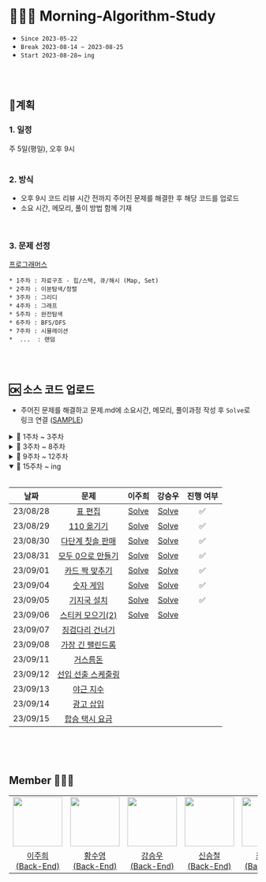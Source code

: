 # 🏃🏻‍♂️ Morning-Algorithm-Study
* `Since 2023-05-22`   
* `Break 2023-08-14 ~ 2023-08-25`   
* `Start 2023-08-28`~ `ing`
</br>
</br>

## 📍계획 
### 1. 일정
주 5일(평일), 오후 9시    
</br>

### 2. 방식
* 오후 9시 코드 리뷰 시간 전까지 주어진 문제를 해결한 후 해당 코드를 업로드
* 소요 시간, 메모리, 풀이 방법 함께 기재
</br>

### 3. 문제 선정
[프로그래머스](https://programmers.co.kr/)    

```
* 1주차 : 자료구조 - 힙/스택, 큐/해시 (Map, Set)
* 2주차 : 이분탐색/정렬
* 3주차 : 그리디
* 4주차 : 그래프
* 5주차 : 완전탐색
* 6주차 : BFS/DFS
* 7주차 : 시뮬레이션
*  ...  : 랜덤
```
</br>
</br>

## 🆗 소스 코드 업로드 
- 주어진 문제를 해결하고 문제.md에 소요시간, 메모리, 풀이과정 작성 후 `Solve`로 링크 연결 ([SAMPLE](SAMPLE/README.md))

<details>
<summary>📂 1주차 ~ 3주차</summary>
<div markdown="1">
<br>
  
|**날짜**| **문제** | **문제 유형** | **이주희** | **황수영** | **강승우** | **신승철** | **진행 여부** |
|:-----:|:------:|:------:|:------:|:------:|:------:|:------:|:------:|
| 23/05/22 |  기능개발 | 스택/큐 |  <a href="/1주차/이주희/기능개발.md">Solve</a>   | <a href="/1주차/황수영/기능개발.md">Solve</a> |  <a href="/1주차/강승우/기능개발.md">Solve</a>   | <a href="/1주차/신승철/기능개발.md">Solve</a> | ✅ |
| 23/05/23 |  올바른 괄호 | 스택/큐  | <a href="/1주차/이주희/올바른괄호.md">Solve</a> | <a href="/1주차/황수영/올바른 괄호.md">Solve</a> |<a href="/1주차/강승우/올바른 괄호.md">Solve</a>  | <a href="1주차/신승철/올바른 괄호.md">Solve</a> | ✅ |
| 23/05/24 |  디스크 컨트롤러 | 힙 | <a href="/1주차/이주희/디스크컨트롤러.md">Solve</a>  | <a href="/1주차/황수영/디스크 컨트롤러.md">Solve</a> |<a href="/1주차/강승우/디스크 컨트롤러.md">Solve</a>  |  | ✅ |
| 23/05/25 |  이중우선순위큐 | 힙 | <a href="/1주차/이주희/이중우선순위큐.md">Solve</a>  | <a href="/1주차/황수영/이중우선순위큐.md">Solve</a> | <a href="/1주차/강승우/이중우선순위큐.md">Solve</a>  | <a href="1주차/신승철/이중우선순위큐.md">Solve</a> | ✅  |
| 23/05/26 | 베스트앨범 | 해시 | <a href="/1주차/이주희/베스트앨범.md">Solve</a> | <a href="/1주차/황수영/베스트앨범.md">Solve</a> |<a href="/1주차/강승우/베스트앨범.md">Solve</a>  |  | ✅ |
| 23/05/29 | 입국심사 | 이분탐색 | <a href="/2주차/이주희/입국심사.md">Solve</a> | <a href="/2주차/황수영/입국심사.md">Solve</a> | <a href="/1주차/강승우/입국심사.md">Solve</a> | <a href="2주차/신승철/입국심사.md">Solve</a> | ✅ |
| 23/05/30 | 징검다리 | 이분탐색 | <a href="/2주차/이주희/징검다리.md">Solve</a> | <a href="/2주차/황수영/징검다리.md">Solve</a> | <a href="/2주차/강승우/징검다리.md">Solve</a> |  | ✅ |
| 23/05/31 | H-Index | 정렬 | <a href="/2주차/이주희/H-index.md">Solve</a> | <a href="/2주차/황수영/H-index.md">Solve</a> | <a href="/2주차/강승우/H-Index.md">Solve</a> | <a href="/2주차/신승철/H-Index.md">Solve</a> | ✅ |
| 23/06/01 | 섬 연결하기 | 그리디 | <a href="/2주차/이주희/섬연결하기.md">Solve</a> | <a href="/2주차/황수영/섬연결하기.md">Solve</a> | <a href="/2주차/강승우/섬 연결하기.md">Solve</a> |  | ✅  |
| 23/06/02 | 단속카메라 | 그리디 | <a href="/2주차/이주희/단속카메라.md">Solve</a> | <a href="/2주차/황수영/단속카메라.md">Solve</a> | <a href="/2주차/강승우/단속카메라.md">Solve</a> | <a href="/2주차/신승철/단속카메라.md">Solve</a> | ✅ |
| 23/06/05 | 가장 먼 노드 | 그래프 | <a href="/3주차/이주희/가장먼노드.md">Solve</a> | <a href="/3주차/황수영/가장먼노드.md">Solve</a> | <a href="/3주차/강승우/가장 먼 노드.md">Solve</a> |  | ✅ |
| 23/06/06 | 순위 | 그래프 | <a href="/3주차/이주희/순위.md">Solve</a> | <a href="/3주차/황수영/순위.md">Solve</a> | <a href="/3주차/강승우/순위.md">Solve</a> |  | ✅ |
</br>
  
</div>
</details>

<details>
<summary>📂 3주차 ~ 8주차 </summary>
<div markdown="1">
<br>
  
|**날짜**| **문제** | **문제 유형** | **이주희** | **황수영** | **강승우** | **최태승** | **진행 여부** |
|:-----:|:------:|:------:|:------:|:------:|:------:|:------:|:------:|
| 23/06/07 | 방의 개수 | 그래프 | <a href="/3주차/이주희/방의개수.md">Solve</a> | <a href="/3주차/황수영/방의개수.md">Solve</a> | <a href="/3주차/강승우/방의 개수.md">Solve</a>  |  | ✅  |
| 23/06/08 | 전력망을 둘로 나누기 | 완전탐색 | <a href="/3주차/이주희/전력망을둘로나누기.md">Solve</a> | <a href="/3주차/황수영/전력망을둘로나누기.md">Solve</a> | <a href="/3주차/강승우/전력망을 둘로 나누기.md">Solve</a> | <a href="3주차/최태승/전력망을 둘로 나누기.md">Solve</a> |  ✅ |
| 23/06/09 | 모음사전 | 완전탐색 | <a href="/3주차/이주희/모음사전.md">Solve</a>  | <a href="/3주차/황수영/모음사전.md">Solve</a> | <a href="/3주차/강승우/모음사전.md">Solve</a> | <a href="/3주차/최태승/모음사전.md">Solve</a> | ✅ |
| 23/06/12 | 네트워크 | DFS/BFS | <a href="/4주차/이주희/네트워크.md">Solve</a> | <a href="/4주차/황수영/네트워크.md">Solve</a> | <a href="/4주차/강승우/네트워크.md">Solve</a> | <a href="/4주차/최태승/네트워크.md">Solve</a> | ✅ |
| 23/06/13 | 단어 변환 | DFS/BFS | <a href="/4주차/이주희/단어변환.md">Solve</a> | <a href="/4주차/황수영/단어변환.md">Solve</a> | <a href="/4주차/강승우/단어 변환.md">Solve</a> | <a href="/4주차/최태승/단어변환.md">Solve</a> | ✅ |
| 23/06/14 | 여행경로 | DFS/BFS | <a href="/4주차/이주희/여행경로.md">Solve</a> |  <a href="/4주차/황수영/여행경로.md">Solve</a> | <a href="/4주차/강승우/여행경로.md">Solve</a> | <a href="/4주차/최태승/여행경로.md">Solve</a> | ✅ |
| 23/06/15 | 아이템 줍기 | DFS/BFS | <a href="/4주차/이주희/아이템줍기.md">Solve</a> |  | <a href="/4주차/강승우/아이템 줍기.md">Solve</a> |  | ✅ |
| 23/06/16 | 퍼즐 조각채우기 | DFS/BFS | <a href="/4주차/이주희/퍼즐조각채우기.md">Solve</a> |  | <a href="/4주차/강승우/퍼즐 조각 채우기.md">Solve</a> |  | ✅ |
| 23/06/19 | N으로 표현 | DP | <a href="/5주차/이주희/N으로표현.md">Solve</a> | <a href="/5주차/황수영/N으로표현.md">Solve</a> | <a href="/5주차/강승우/N으로 표현.md">Solve</a> | <a href="/5주차/최태승/N으로 표현.md">Solve</a> | ✅ |
| 23/06/20 | 정수 삼각형 | DP | <a href="/5주차/이주희/정수삼각형.md">Solve</a>  | <a href="/5주차/황수영/정수삼각형.md">Solve</a> | <a href="/5주차/강승우/정수 삼각형.md">Solve</a> |  | ✅ |
| 23/06/21 | 사칙연산 | DP | 🅿️ | 🅿️ | 🅿️ | 🅿️ | ✅ |
| 23/06/22 | 등굣길 | DP |  <a href="/5주차/이주희/등굣길.md">Solve</a> | <a href="/5주차/황수영/등굣길.md">Solve</a>  | <a href="/5주차/강승우/등굣길.md">Solve</a> | <a href="/5주차/최태승/등굣길.md">Solve</a> | ✅ |
| 23/06/23 | 도둑질 | DP | <a href="/5주차/이주희/도둑질.md">Solve</a> | <a href="/5주차/황수영/도둑질.md">Solve</a> | <a href="/5주차/강승우/도둑질.md">Solve</a> | <a href="/5주차/최태승/도둑질.md">Solve</a>  | ✅  |
| 23/06/26 | <a href="https://school.programmers.co.kr/learn/courses/30/lessons/172927?language=java">광물 캐기</a> | - | <a href="/6주차/이주희/광물캐기.md">Solve</a> | <a href="/6주차/황수영/광물캐기.md">Solve</a> | <a href="/6주차/강승우/광물 캐기.md">Solve</a> |  | ✅ |
| 23/06/27 | <a href="https://school.programmers.co.kr/learn/courses/30/lessons/169199?language=java">리코챗 로봇</a> | - | <a href="/6주차/이주희/리코챗로봇.md">Solve</a> | <a href="/6주차/황수영/리코쳇로봇.md">Solve</a> | <a href="/6주차/강승우/리코쳇 로봇.md">Solve</a> | <a href="/6주차/최태승/리코쳇 로봇.md">Solve</a> | ✅ |
| 23/06/28 | <a href="https://school.programmers.co.kr/learn/courses/30/lessons/169198?language=java">당구 연습</a> | - | <a href="/6주차/이주희/당구연습.md">Solve</a> | <a href="/6주차/황수영/당구연습.md">Solve</a> | <a href="/6주차/강승우/당구 연습.md">Solve</a> | - | ✅ |
| 23/06/29 | <a href="https://school.programmers.co.kr/learn/courses/30/lessons/160585?language=java">혼자서하는 틱택토</a> | - | <a href="/6주차/이주희/혼자서하는틱택토.md">Solve</a> | <a href="/6주차/황수영/혼자서하는틱택토.md">Solve</a> | <a href="/6주차/강승우/혼자서 하는 틱택토.md">Solve</a> | - | ✅ |
| 23/06/30 | <a href="https://school.programmers.co.kr/learn/courses/30/lessons/159993?language=java">미로 탈출</a> | - | <a href="/6주차/이주희/미로탈출.md">Solve</a> | <a href="/6주차/황수영/미로탈출.md">Solve</a> | <a href="/6주차/강승우/미로 탈출.md">Solve</a> | - | ✅ |
| 23/06/30 | [보너스] [15898. 피아의</br> 아틀리에](https://www.acmicpc.net/problem/15898) | - | <a href="/6주차/이주희/피아의아틀리에.md">Solve</a> |  | <a href="/6주차/강승우/피아의 아틀리에.md">Solve</a> | - | ✅ |
| 23/07/03 | <a href="https://school.programmers.co.kr/learn/courses/30/lessons/152996?language=java">시소 짝꿍</a> | - | <a href="/7주차/이주희/시소짝꿍.md">Solve</a> | <a href="/7주차/황수영/시소짝꿍.md">Solve</a> | <a href="/7주차/강승우/시소 짝꿍.md">Solve</a>  | - | ✅ |
| 23/07/04 | <a href="https://school.programmers.co.kr/learn/courses/30/lessons/155651?language=java">호텔 대실</a> | - | <a href="/7주차/이주희/호텔대실.md">Solve</a> | <a href="/7주차/황수영/호텔대실.md">Solve</a> | <a href="/7주차/강승우/호텔 대실.md">Solve</a> | - |  ✅ |
| 23/07/05 | <a href="https://school.programmers.co.kr/learn/courses/30/lessons/154540?language=java">무인도 여행</a> | - | <a href="/7주차/이주희/무인도여행.md">Solve</a> | <a href="/7주차/황수영/무인도여행.md">Solve</a> | <a href="/7주차/강승우/무인도 여행.md">Solve</a> | - | ✅ |
| 23/07/06 | <a href="https://school.programmers.co.kr/learn/courses/30/lessons/150369?language=java">택배 배달과 수거하기</a> | - | <a href="/7주차/이주희/택배배달과수거하기.md">Solve</a>  | <a href="/7주차/황수영/택배배달과수거하기.md">Solve</a> | <a href="/7주차/강승우/택배 배달과 수거하기.md">Solve</a> | - | ✅ |
| 23/07/07 | <a href="https://school.programmers.co.kr/learn/courses/30/lessons/150368?language=java">이모티콘 할인행사</a> | - | <a href="/7주차/이주희/이모티콘할인행사.md">Solve</a> | <a href="/7주차/황수영/이모티콘할인행사.md">Solve</a> | <a href="/7주차/강승우/이모티콘 할인행사.md">Solve</a> | - | ✅ |
| 23/07/10 | <a href="https://school.programmers.co.kr/learn/courses/30/lessons/148653?language=java">마법의 엘리베이터</a> | - |  <a href="/8주차/이주희/마법의엘리베이터.md">Solve</a> | <a href="/8주차/황수영/마법의엘리베이터.md">Solve</a> | <a href="/8주차/강승우/마법의 엘리베이터.md">Solve</a> | - | ✅ |
| 23/07/11 | <a href="https://school.programmers.co.kr/learn/courses/30/lessons/148652?language=java">유사 칸토어 비트열</a> | - | <a href="/8주차/이주희/유사칸토어비트열.md">Solve</a>  | <a href="/8주차/황수영/유사칸토어비트열.md">Solve</a>  | <a href="/8주차/강승우/유사 칸토어 비트열.md">Solve</a> | - | ✅  |
| 23/07/12 | <a href="https://school.programmers.co.kr/learn/courses/30/lessons/147354?language=java">테이블 해시 함수</a> | - | <a href="/8주차/이주희/테이블해시함수.md">Solve</a>  | <a href="/8주차/황수영/테이블해시함수.md">Solve</a> | <a href="/8주차/강승우/테이블 해시 함수.md">Solve</a> | - | ✅  |
| 23/07/13 | <a href="https://school.programmers.co.kr/learn/courses/30/lessons/142085?language=java">디펜스 게임</a> | - |<a href="/8주차/이주희/디펜스게임.md">Solve</a>| <a href="/8주차/황수영/디펜스게임.md">Solve</a> | <a href="/8주차/강승우/디펜스 게임.md">Solve</a> | - | ✅  |
| 23/07/14 | <a href="https://school.programmers.co.kr/learn/courses/30/lessons/140107?language=java">점 찍기</a> | - | <a href="/8주차/이주희/점찍기.md">Solve</a>  | <a href="/8주차/황수영/점찍기.md">Solve</a> | <a href="/8주차/강승우/점 찍기.md">Solve</a> | - | ✅ |
  
</div>
</details>

<details >
<summary>📂 9주차 ~ 12주차 </summary>
<div markdown="1">
<br>
  
|**날짜**| **문제** | **이주희** | **황수영** | **강승우** |  **진행 여부** |
|:-----:|:------:|:------:|:------:|:------:|:------:|
| 23/07/17 | <a href="https://school.programmers.co.kr/learn/courses/30/lessons/154539">뒤에 있는 큰 수 찾기</a> | <a href="/9주차/이주희/뒤에있는큰수찾기.md">Solve</a> | <a href="/9주차/황수영/뒤에있는큰수.md">Solve</a> | <a href="/9주차/강승우/뒤에 있는 큰 수 찾기.md">Solve</a> | ✅ |
| 23/07/18 | <a href="https://school.programmers.co.kr/learn/courses/30/lessons/154538">숫자 변환하기</a> | <a href="/9주차/이주희/숫자변환하기.md">Solve</a> | <a href="/9주차/황수영/숫자변환하기.md">Solve</a> | <a href="/9주차/강승우/숫자 변환하기.md">Solve</a> | ✅ |
| 23/07/19 | <a href="https://school.programmers.co.kr/learn/courses/30/lessons/138476">귤 고르기</a> | <a href="/9주차/이주희/귤고르기.md">Solve</a> | <a href="/9주차/황수영/귤고르기.md">Solve</a> | <a href="/9주차/강승우/귤 고르기.md">Solve</a> | ✅ |
| 23/07/20 | <a href="https://school.programmers.co.kr/learn/courses/30/lessons/135807">숫자 카드 나누기</a> | <a href="/9주차/이주희/숫자카드나누기.md">Solve</a> | <a href="/9주차/황수영/숫자카드나누기.md">Solve</a> | <a href="/9주차/강승우/숫자 카드 나누기.md">Solve</a> | ✅ |
| 23/07/21 | <a href="https://school.programmers.co.kr/learn/courses/30/lessons/134239">우박수열 정적분</a>  |  <a href="/9주차/이주희/우박수열정적분.md">Solve</a> |<a href="/9주차/황수영/우박수열정적분.md">Solve</a> | <a href="/9주차/강승우/우박수열 정적분.md">Solve</a> | ✅ |
| 23/07/24 | <a href="https://school.programmers.co.kr/learn/courses/30/lessons/132265">롤케이크 자르기</a>| <a href="/10주차/이주희/롤케이크자르기.md">Solve</a> | <a href="/10주차/황수영/롤케이크자르기.md">Solve</a> | <a href="/10주차/강승우/롤케이크 자르기.md">Solve</a> | ✅ |
| 23/07/25 | <a href="https://school.programmers.co.kr/learn/courses/30/lessons/87390">n^2 배열 자르기</a>| <a href="/10주차/이주희/n^2배열자르기.md">Solve</a> | <a href="/10주차/황수영/n^2 배열 자르기.md">Solve</a> | <a href="/10주차/강승우/n^2 배열 자르기.md">Solve</a> | ✅ |
| 23/07/26 | <a href="https://school.programmers.co.kr/learn/courses/30/lessons/68936">쿼드압축 후 개수 세기</a> | <a href="/10주차/이주희/쿼드압축후개수세기.md">Solve</a> | <a href="/10주차/황수영/쿼드압축 후 개수 세기.md">Solve</a> | <a href="/10주차/강승우/쿼드압축 후 개수 세기.md">Solve</a> | ✅ |
| 23/07/27 | <a href="https://school.programmers.co.kr/learn/courses/30/lessons/12938">최고의 집합</a> | <a href="/10주차/이주희/최고의집합.md">Solve</a> | <a href="/10주차/황수영/최고의 집합.md">Solve</a> | <a href="/10주차/강승우/최고의 집합.md">Solve</a> | ✅ |
| 23/07/28 | <a href="https://school.programmers.co.kr/learn/courses/30/lessons/118669">등산코스 정하기</a> | <a href="/10주차/이주희/등산코스정하기.md">Solve</a> | <a href="/10주차/황수영/등산코스 정하기.md">Solve</a> | <a href="/10주차/강승우/등산코스 정하기.md">Solve</a> | ✅ |
| 23/07/31 | <a href="https://school.programmers.co.kr/learn/courses/30/lessons/118666?language=java">성격 유형 검사하기</a> |  <a href="/11주차/이주희/성격유형검사하기.md">Solve</a> |  | <a href="/11주차/강승우/성격 유형 검사하기.md">Solve</a> | ✅ |
| 23/08/01 | <a href="https://school.programmers.co.kr/learn/courses/30/lessons/118667?language=java">두 큐 합 같게 만들기</a> | <a href="/11주차/이주희/두큐합같게만들기.md">Solve</a> | <a href="/11주차/황수영/두 큐 합 같게 만들기.md">Solve</a> | <a href="/11주차/강승우/두 큐 합 같게 만들기.md">Solve</a> | ✅ |
| 23/08/02 | <a href="https://school.programmers.co.kr/learn/courses/30/lessons/118668?language=java">코딩 테스트 공부</a> | <a href="/11주차/이주희/코딩테스트공부.md">Solve</a> |  <a href="/11주차/황수영/코딩 테스트 공부.md">Solve</a> | <a href="/11주차/강승우/코딩 테스트 공부.md">Solve</a> | ✅ |
| 23/08/03 | <a href="https://school.programmers.co.kr/learn/courses/30/lessons/70130?language=java">스타 수열</a> | <a href="/11주차/이주희/스타수열.md">Solve</a> | 🅿️ | <a href="/11주차/강승우/스타 수열.md">Solve</a> | ✅ |
| 23/08/04 | <a href="https://school.programmers.co.kr/learn/courses/30/lessons/68646?language=java">풍선 터트리기</a> | <a href="/11주차/이주희/풍선터트리기.md">Solve</a> | 🅿️ | <a href="/11주차/강승우/풍선 터트리기.md">Solve</a> | ✅ |
| 23/08/07 | <a href="https://school.programmers.co.kr/learn/courses/30/lessons/214289?language=java">에어컨</a> | <a href="/12주차/이주희/에어컨.md">Solve</a>  | 🅿️ | <a href="/12주차/강승우/에어컨.md">Solve</a> | ✅ |
| 23/08/08 | <a href="https://school.programmers.co.kr/learn/courses/30/lessons/214288?language=java">상담원 인원</a> | 🅿️ | 🅿️ | 🅿️ | 🅿️ |
| 23/08/09 | <a href="https://school.programmers.co.kr/learn/courses/30/lessons/150367?language=java">표현 가능한 이진트리</a> | <a href="/12주차/이주희/표현가능한이진트리.md">Solve</a> | 🅿️ | <a href="/12주차/강승우/표현 가능한 이진트리.md">Solve</a> |  ✅ |
| 23/08/10 | <a href="https://school.programmers.co.kr/learn/courses/30/lessons/150366?language=java">표 병합</a> | <a href="/12주차/이주희/표병합.md">Solve</a> | 🅿️ | <a href="/12주차/강승우/표 병합.md">Solve</a> | ✅ |
| 23/08/11 | <a href="https://school.programmers.co.kr/learn/courses/30/lessons/150365?language=java">미로 탈출 명령어</a> | <a href="/12주차/이주희/미로탈출명령어.md">Solve</a> | 🅿️ | <a href="/12주차/강승우/미로 탈출 명령어.md">Solve</a> | ✅ |

</div>
</details>

<details open>
<summary>📂 15주차 ~ ing </summary>
<div markdown="1">
<br>
  
|**날짜**| **문제** | **이주희** | **강승우** |  **진행 여부** |
|:-----:|:------:|:------:|:------:|:------:|
| 23/08/28 | <a href="https://school.programmers.co.kr/learn/courses/30/lessons/81303?language=java">표 편집</a> | <a href="/15주차/이주희/표편집.md">Solve</a> | <a href="/15주차/강승우/표 편집.md">Solve</a> | ✅ |
| 23/08/29 | <a href="https://school.programmers.co.kr/learn/courses/30/lessons/77886?language=java">110 옮기기</a> | <a href="/15주차/이주희/110옮기기.md">Solve</a> | <a href="/15주차/강승우/110 옮기기.md">Solve</a> | ✅ |
| 23/08/30 | <a href="https://school.programmers.co.kr/learn/courses/30/lessons/77486?language=java">다단계 칫솔 판매</a> | <a href="/15주차/이주희/다단계칫솔판매.md">Solve</a> | <a href="/15주차/강승우/다단계 칫솔 판매.md">Solve</a> | ✅ |
| 23/08/31 | <a href="https://school.programmers.co.kr/learn/courses/30/lessons/76503?language=java">모두 0으로 만들기</a> | <a href="/15주차/이주희/모두0으로만들기.md">Solve</a> | <a href="/15주차/강승우/모두 0으로 만들기.md">Solve</a> | ✅ |
| 23/09/01 | <a href="https://school.programmers.co.kr/learn/courses/30/lessons/72415?language=java">카드 짝 맞추기</a> | <a href="/15주차/이주희/카드짝맞추기.md">Solve</a> | <a href="/15주차/강승우/카드 짝 맞추기.md">Solve</a> | ✅ |
| 23/09/04 | <a href="https://school.programmers.co.kr/learn/courses/30/lessons/12987">숫자 게임</a> | <a href="/16주차/이주희/숫자게임.md">Solve</a> | <a href="/16주차/강승우/숫자 게임.md">Solve</a> | ✅ |
| 23/09/05 | <a href="https://school.programmers.co.kr/learn/courses/30/lessons/12979">기지국 설치</a> | <a href="/16주차/이주희/기지국설치.md">Solve</a> | <a href="/16주차/강승우/기지국 설치.md">Solve</a> | ✅ |
| 23/09/06 | <a href="https://school.programmers.co.kr/learn/courses/30/lessons/12971">스티커 모으기(2)</a> | <a href="/16주차/이주희/스티커모으기(2).md">Solve</a> | <a href="/16주차/강승우/스티커 모으기(2).md">Solve</a> |  |
| 23/09/07 | <a href="https://school.programmers.co.kr/learn/courses/30/lessons/64062">징검다리 건너기</a> |  |  |  | 
| 23/09/08 | <a href="https://school.programmers.co.kr/learn/courses/30/lessons/12904">가장 긴 팰린드롬</a> |  |  |  |
| 23/09/11 | <a href="https://school.programmers.co.kr/learn/courses/30/lessons/12907">거스름돈</a> |  |  |  |
| 23/09/12 | <a href="https://school.programmers.co.kr/learn/courses/30/lessons/12920">선입 선출 스케줄링</a> |  |  |  |
| 23/09/13 | <a href="https://school.programmers.co.kr/learn/courses/30/lessons/12927">야근 지수</a> |  |  |  |
| 23/09/14 | <a href="https://school.programmers.co.kr/learn/courses/30/lessons/72414">광고 삽입</a> |  |  |  |
| 23/09/15 | <a href="https://school.programmers.co.kr/learn/courses/30/lessons/72413">합승 택시 요금</a> |  |  |  |


</br>
  
</div>
</details>

</br>
</br>

## Member 👨🏻‍💻
<table>
  <tr>
    <td height="20px" align="center"><a href="https://github.com/joohee56">
      <img src="https://avatars.githubusercontent.com/joohee56" width="100px"/></a> <br></td>
    <td height="20px" align="center"><a href="https://github.com/sooyoungh">
      <img src="https://avatars.githubusercontent.com/sooyoungh" width="100px"/></a> <br></td>
    <td height="20px" align="center"><a href="https://github.com/ksw13">
      <img src="https://avatars.githubusercontent.com/ksw13" width="100px"/></a> <br></td>
    <td height="20px" align="center"><a href="https://github.com/sc0116">
      <img src="https://avatars.githubusercontent.com/sc0116" width="100px"/></a> <br></td>
     <td height="20px" align="center"><a href="https://github.com/isshosng">
      <img src="https://avatars.githubusercontent.com/isshosng" width="100px"/></a> <br></td>
  </tr>
  <tr>
    <td align="center"><a href="https://github.com/joohee56">이주희 <br>(Back-End)</a></td>
    <td align="center"><a href="https://github.com/sooyoungh">황수영 <br>(Back-End)</a></td>
    <td align="center"><a href="https://github.com/ksw13">강승우 <br>(Back-End)</a></td>
    <td align="center"><a href="https://github.com/sc0116">신승철 <br>(Back-End)</a></td>
    <td align="center"><a href="https://github.com/isshosng">최태승 <br>(Back-End)</a></td>
  </tr>
</table>
</br>
